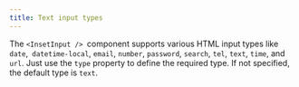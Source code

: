 ```yaml
---
title: Text input types
---
```


The `<InsetInput /> `component supports various HTML input types like `date`,` datetime-local`, `email`, `number`, `password`, `search`, `tel`, `text`, `time`, and `url`. Just use the `type` property to define the required type. If not specified, the default type is `text`.
